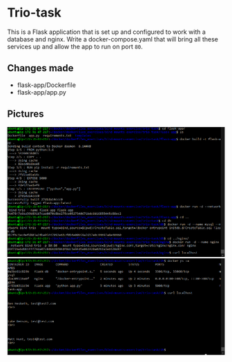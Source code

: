 # Trio-task

This is a Flask application that is set up and configured to work with a database and nginx. Write a docker-compose.yaml that will bring all these services up and allow the app to run on port `80`.

## Changes made
* flask-app/Dockerfile
* flask-app/app.py

## Pictures
![CommandsRan](https://github.com/Finneyyy/Week7-docker-exercises/blob/main/bind-mounts/trio/commands%20ran.PNG)
![DockerRunning](https://github.com/Finneyyy/Week7-docker-exercises/blob/main/bind-mounts/trio/running%20screen.png)
